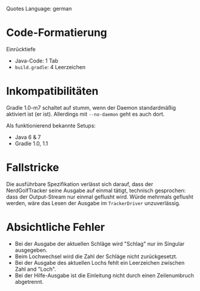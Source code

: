 Quotes Language: german


# Code-Formatierung

Einrücktiefe

* Java-Code: 1 Tab
* `build.gradle`: 4 Leerzeichen


# Inkompatibilitäten

Gradle 1.0-m7 schaltet auf stumm, wenn der Daemon standardmäßig aktiviert ist (er ist). Allerdings mit `--no-daemon` geht es auch dort.

Als funktionierend bekannte Setups:

* Java 6 & 7
* Gradle 1.0, 1.1


# Fallstricke

Die ausführbare Spezifikation verlässt sich darauf, dass der NerdGolfTracker seine Ausgabe auf einmal tätigt, technisch gesprochen: dass der Output-Stream nur einmal geflusht wird. Würde mehrmals geflusht werden, wäre das Lesen der Ausgabe im `TrackerDriver` unzuverlässig.


# Absichtliche Fehler

* Bei der Ausgabe der aktuellen Schläge wird "Schlag" nur im Singular ausgegeben.
* Beim Lochwechsel wird die Zahl der Schläge nicht zurückgesetzt.
* Bei der Ausgabe des aktuellen Lochs fehlt ein Leerzeichen zwischen Zahl and "Loch".
* Bei der Hilfe-Ausgabe ist die Einleitung nicht durch einen Zeilenumbruch abgetrennt.
